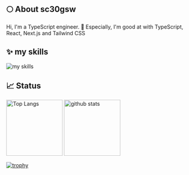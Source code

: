 ## 🌕 About sc30gsw
Hi, I'm a TypeScript engineer. 🤝
Especially, I'm good at with TypeScript, React, Next.js and Tailwind CSS

## ✨ my skills
<img alt="my skills" src="https://skillicons.dev/icons?theme=light&perline=8&i=nextjs,react,remix,ts,js,express,nodejs,tailwindcss,materialui,styledcomponents,html,css,sass,java,kotlin,spring,bun,pnpm,yarn,npm,vite,graphql,apollo,prisma,planetscale,supabase,firebase,mongo,sqlite,postgresql,mysql,docker,vercel,aws,gcp,git,github,githubactions,gitlab,figma,vscode,eclipse,gmail,ai,androidstudio,apple" />

## 📈 Status

<p align="left"> 
  <img alt="Top Langs" height="150px" src="https://github-readme-stats.vercel.app/api/top-langs/?username=sc30gsw&layout=compact&show_icons=true" />
  <img alt="github stats" height="150px" src="https://github-readme-stats.vercel.app/api?username=sc30gsw" />
</p>

[![trophy](https://github-profile-trophy.vercel.app/?username=sc30gsw&margin-w=5)](https://github.com/sc30gsw/)

<!--
**sc30gsw/sc30gsw** is a ✨ _special_ ✨ repository because its `README.md` (this file) appears on your GitHub profile.

Here are some ideas to get you started:

- 🔭 I’m currently working on ...
- 👯 I’m looking to collaborate on ...
- 💬 Ask me about ...
- 😄 Pronouns: ...
- ⚡ Fun fact: ...
- 🙌 I’m looking for help with [grow-files](https://github.com/tsuki-lab/grow-files) and [microcms-filter-query](https://github.com/tsuki-lab/microcms-filter-query)
-->
